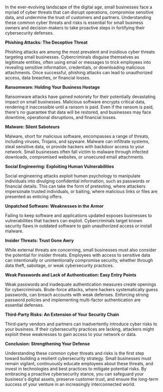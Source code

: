 In the ever-evolving landscape of the digital age, small businesses face a myriad of cyber threats that can disrupt operations, compromise sensitive data, and undermine the trust of customers and partners. Understanding these common cyber threats and risks is essential for small business owners and decision-makers to take proactive steps in fortifying their cybersecurity defenses.

**Phishing Attacks: The Deceptive Threat**

Phishing attacks are among the most prevalent and insidious cyber threats targeting small businesses. Cybercriminals disguise themselves as legitimate entities, often using email or messages to trick employees into revealing sensitive information, credentials, or downloading malicious attachments. Once successful, phishing attacks can lead to unauthorized access, data breaches, or financial losses.

**Ransomware: Holding Your Business Hostage**

Ransomware attacks have gained notoriety for their potentially devastating impact on small businesses. Malicious software encrypts critical data, rendering it inaccessible until a ransom is paid. Even if the ransom is paid, there's no guarantee that data will be restored, and businesses may face downtime, operational disruptions, and financial losses.

**Malware: Silent Saboteurs**

Malware, short for malicious software, encompasses a range of threats, including viruses, Trojans, and spyware. Malware can infiltrate systems, steal sensitive data, or provide hackers with backdoor access to your network. Small businesses often fall victim to malware through infected downloads, compromised websites, or unsecured email attachments.

**Social Engineering: Exploiting Human Vulnerabilities**

Social engineering attacks exploit human psychology to manipulate individuals into divulging confidential information, such as passwords or financial details. This can take the form of pretexting, where attackers impersonate trusted individuals, or baiting, where malicious links or files are presented as enticing offers.

**Unpatched Software: Weaknesses in the Armor**

Failing to keep software and applications updated exposes businesses to vulnerabilities that hackers can exploit. Cybercriminals target known security flaws in outdated software to gain unauthorized access or install malware.

**Insider Threats: Trust Gone Awry**

While external threats are concerning, small businesses must also consider the potential for insider threats. Employees with access to sensitive data can intentionally or unintentionally compromise security, whether through data theft, sabotage, or weak cybersecurity practices.

**Weak Passwords and Lack of Authentication: Easy Entry Points**

Weak passwords and inadequate authentication measures create openings for cybercriminals. Brute-force attacks, where hackers systematically guess passwords, can breach accounts with weak defenses. Enforcing strong password policies and implementing multi-factor authentication are essential defenses.

**Third-Party Risks: An Extension of Your Security Chain**

Third-party vendors and partners can inadvertently introduce cyber risks to your business. If their cybersecurity practices are lacking, attackers might exploit these weaknesses to gain access to your network or data.

**Conclusion: Strengthening Your Defense**

Understanding these common cyber threats and risks is the first step toward building a resilient cybersecurity strategy. Small businesses must remain vigilant, continuously educate employees about these threats, and invest in technologies and best practices to mitigate potential risks. By embracing a proactive cybersecurity stance, you can safeguard your business's digital assets, preserve customer trust, and ensure the long-term success of your venture in an increasingly interconnected world.